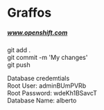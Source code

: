 Graffos
=======

##### www.openshift.com


git add .  
git commit -m 'My changes'  
git push  
  
  
Database credemtials  
Root User: adminBUmPVRb  
Root Password: wdeKh1BSavcT  
Database Name: alberto


